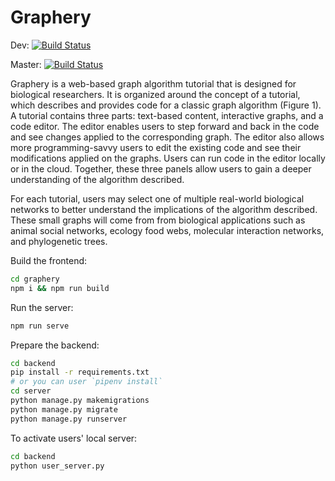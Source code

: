 # Graphery

Dev: [![Build Status](https://travis-ci.com/FlickerSoul/Graphery.svg?token=iGoqjTdG7SFLHQyLfgoz&branch=dev)](https://travis-ci.com/FlickerSoul/Graphery)

Master: [![Build Status](https://travis-ci.com/FlickerSoul/Graphery.svg?token=iGoqjTdG7SFLHQyLfgoz&branch=master)](https://travis-ci.com/FlickerSoul/Graphery)

Graphery is a web-based graph algorithm tutorial that is designed for biological researchers. It is organized around the concept of a tutorial, which describes and provides code for a classic graph algorithm (Figure 1). A tutorial contains three parts: text-based content, interactive graphs, and a code editor. The editor enables users to step forward and back in the code and see changes applied to the corresponding graph. The editor also allows more programming-savvy users to edit the existing code and see their modifications applied on the graphs. Users can run code in the editor locally or in the cloud. Together, these three panels allow users to gain a deeper understanding of the algorithm described.

For each tutorial, users may select one of multiple real-world biological networks to better understand the implications of the algorithm described. These small graphs will come from from biological applications such as animal social networks, ecology food webs, molecular interaction networks, and phylogenetic trees.

Build the frontend:

```bash
cd graphery
npm i && npm run build
```

Run the server:

```bash
npm run serve
```

Prepare the backend:

```bash
cd backend
pip install -r requirements.txt
# or you can user `pipenv install`
cd server
python manage.py makemigrations
python manage.py migrate
python manage.py runserver
```

To activate users' local server:

```bash
cd backend
python user_server.py
```
